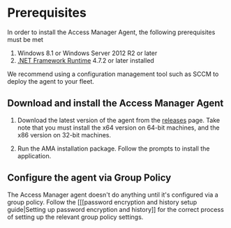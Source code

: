 # Prerequisites
In order to install the Access Manager Agent, the following prerequisites must be met
1. Windows 8.1 or Windows Server 2012 R2 or later 
2. [.NET Framework Runtime](https://dotnet.microsoft.com/download) 4.7.2 or later installed

We recommend using a configuration management tool such as SCCM to deploy the agent to your fleet. 

## Download and install the Access Manager Agent
1. Download the latest version of the agent from the [releases](https://github.com/lithnet/access-manager/releases/latest) page. Take note that you must install the x64 version on 64-bit machines, and the x86 version on 32-bit machines.

2. Run the AMA installation package. Follow the prompts to install the application.

## Configure the agent via Group Policy
The Access Manager agent doesn't do anything until it's configured via a group policy. Follow the [[[password encryption and history setup guide|Setting up password encryption and history]] for the correct process of setting up the relevant group policy settings.